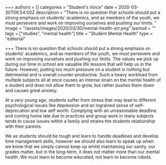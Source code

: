 +++
authors = []
categories = "Student's Voice"
date = 2020-03-30T06:54:00Z
description = "There is no question that schools should put a strong emphasis on students’ academics, and as members of the youth, we must persevere and work on improving ourselves and pushing our limits. "
image = "/assets/images/2020/03/30/mental-health-art.png"
lasmod = ""
tags = ["studies", "mental health"]
title = "Student Mental Health"
type = "editorial"

+++
There is no question that schools should put a strong emphasis on students’ academics, and as members of the youth, we must persevere and work on improving ourselves and pushing our limits. The values we pick up during our time in school are valuable life lessons that will help us in the future. However, putting too much pressure on a student is nothing but detrimental and is overall counter-productive. Such a heavy workload from multiple subjects all at once causes an intense strain on the mental health of a student and does not allow them to grow, but rather pushes them down and causes great anxiety.

At a very young age, students suffer from stress that may lead to different psychological issues like depression and an ingrained sense of self-deprecation and low self worth. Complying with an unreasonable deadline and coming home late due to practices and group work in many subjects tends to cause issues within a family and strains the students relationship with their parents.

We as students should be tough and learn to handle deadlines and develop time management skills, however we should also learn to speak up when we know that we simply cannot keep up whilst maintaining our sanity. our grades matter, but in the long-term, it does not matter more than our mental health. We must learn to become educated, not learn to become robots.